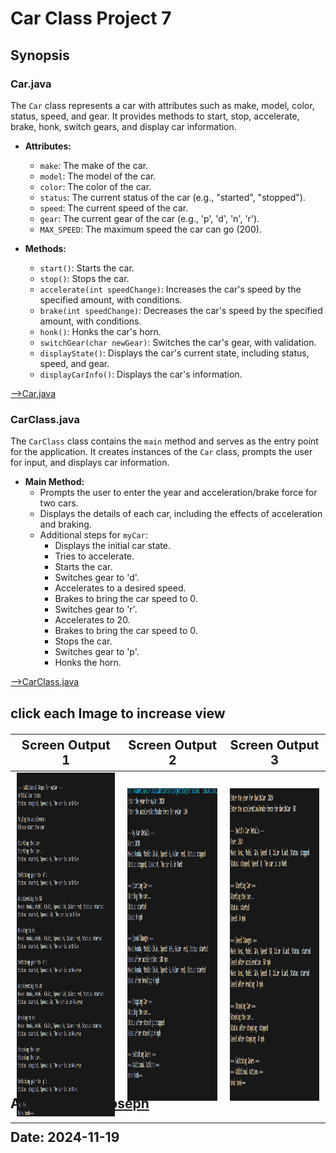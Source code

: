 # Car Class Project 7

## Synopsis

### Car.java

The `Car` class represents a car with attributes such as make, model, color, status, speed, and gear. It provides methods to start, stop, accelerate, brake, honk, switch gears, and display car information.

- **Attributes:**
  - `make`: The make of the car.
  - `model`: The model of the car.
  - `color`: The color of the car.
  - `status`: The current status of the car (e.g., "started", "stopped").
  - `speed`: The current speed of the car.
  - `gear`: The current gear of the car (e.g., 'p', 'd', 'n', 'r').
  - `MAX_SPEED`: The maximum speed the car can go (200).

- **Methods:**
  - `start()`: Starts the car.
  - `stop()`: Stops the car.
  - `accelerate(int speedChange)`: Increases the car's speed by the specified amount, with conditions.
  - `brake(int speedChange)`: Decreases the car's speed by the specified amount, with conditions.
  - `honk()`: Honks the car's horn.
  - `switchGear(char newGear)`: Switches the car's gear, with validation.
  - `displayState()`: Displays the car's current state, including status, speed, and gear.
  - `displayCarInfo()`: Displays the car's information.



[-->Car.java](https://github.com/hjoseph777/JavaCarClasslab7/blob/75865ef7632069cbf7b5b6f9f45a36affd83e514/carclassproject/src/main/java/com/me/carclass/Car.java)

### CarClass.java

The `CarClass` class contains the `main` method and serves as the entry point for the application. It creates instances of the `Car` class, prompts the user for input, and displays car information.

- **Main Method:**
  - Prompts the user to enter the year and acceleration/brake force for two cars.
  - Displays the details of each car, including the effects of acceleration and braking.
  - Additional steps for `myCar`:
    - Displays the initial car state.
    - Tries to accelerate.
    - Starts the car.
    - Switches gear to 'd'.
    - Accelerates to a desired speed.
    - Brakes to bring the car speed to 0.
    - Switches gear to 'r'.
    - Accelerates to 20.
    - Brakes to bring the car speed to 0.
    - Stops the car.
    - Switches gear to 'p'.
    - Honks the horn.



[-->CarClass.java](https://github.com/hjoseph777/JavaCarClasslab7/blob/75865ef7632069cbf7b5b6f9f45a36affd83e514/carclassproject/src/main/java/com/me/carclass/Car.java)

## click each Image to increase view

<div style="width:auto; height:550px; font-size:20px; text-align:center;">

| Screen Output 1 | Screen  Output 2 | Screen Output 3 |
|:-------------------------:|:-------------------------:|:-------------------------:|
|<img src="/carclassproject/images/OutputScreenlab7_3.png" style="width:600px; height:550px;"> | <img src="/carclassproject/images/OutputScreenlab7_1.png" style="width:auto; height:500px;"> | <img src="/carclassproject/images/OutputScreenlab7_2.png" style="width:auto; height:500px;"> |

</div>


## Author: [Harry Joseph](https://github.com/hjoseph777)
## Date: 2024-11-19
